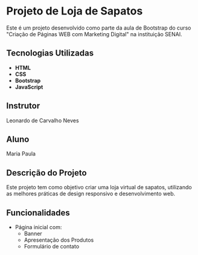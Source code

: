 # Projeto de Loja de Sapatos

Este é um projeto desenvolvido como parte da aula de Bootstrap do curso "Criação de Páginas WEB com Marketing Digital" na instituição SENAI.

## Tecnologias Utilizadas

- **HTML**
- **CSS**
- **Bootstrap**
- **JavaScript**

## Instrutor

Leonardo de Carvalho Neves

## Aluno

Maria Paula

## Descrição do Projeto

Este projeto tem como objetivo criar uma loja virtual de sapatos, utilizando as melhores práticas de design responsivo e desenvolvimento web.

## Funcionalidades

- Página inicial com:
    - Banner
    - Apresentação dos Produtos
    - Formulário de contato